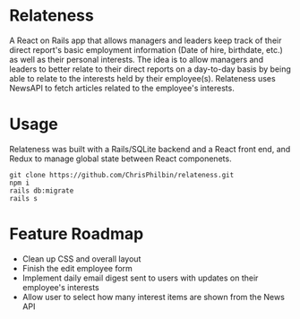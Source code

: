 # Relateness
A React on Rails app that allows managers and leaders keep track of their direct report's basic employment information (Date of hire, birthdate, etc.) as well as their personal interests.  The idea is to allow managers and leaders to better relate to their direct reports on a day-to-day basis by being able to relate to the interests held by their employee(s).  Relateness uses NewsAPI to fetch articles related to the employee's interests.

# Usage
Relateness was built with a Rails/SQLite backend and a React front end, and Redux to manage global state between React componenets.
```
git clone https://github.com/ChrisPhilbin/relateness.git
npm i
rails db:migrate
rails s
```

# Feature Roadmap
- Clean up CSS and overall layout
- Finish the edit employee form
- Implement daily email digest sent to users with updates on their employee's interests
- Allow user to select how many interest items are shown from the News API